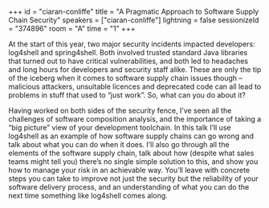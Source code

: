 +++
id = "ciaran-conliffe"
title = "A Pragmatic Approach to Software Supply Chain Security"
speakers = ["ciaran-conliffe"]
lightning = false
sessionizeId = "374896"
room = "A"
time = "1"
+++

At the start of this year, two major security incidents impacted developers: log4shell and spring4shell. Both involved trusted standard Java libraries that turned out to have critical vulnerabilities, and both led to headaches and long hours for developers and security staff alike. These are only the tip of the iceberg when it comes to software supply chain issues though – malicious attackers, unsuitable licences and deprecated code can all lead to problems in stuff that used to “just work”. So, what can you do about it?

Having worked on both sides of the security fence, I’ve seen all the challenges of software composition analysis, and the importance of taking a “big picture” view of your development toolchain. In this talk I’ll use log4shell as an example of how software supply chains can go wrong and talk about what you can do when it does. I’ll also go through all the elements of the software supply chain, talk about how (despite what sales teams might tell you) there’s no single simple solution to this, and show you how to manage your risk in an achievable way. You’ll leave with concrete steps you can take to improve not just the security but the reliability of your software delivery process, and an understanding of what you can do the next time something like log4shell comes along.